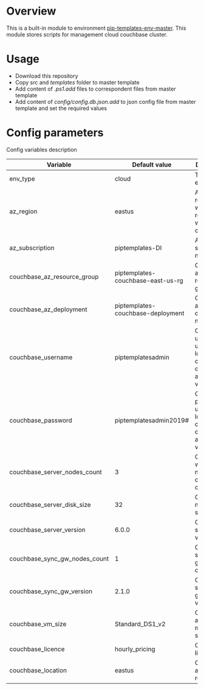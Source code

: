 # Overview

This is a built-in module to environment [pip-templates-env-master](https://github.com/pip-templates/pip-templates-env-master). 
This module stores scripts for management cloud couchbase cluster.

# Usage

- Download this repository
- Copy *src* and *templates* folder to master template
- Add content of *.ps1.add* files to correspondent files from master template
- Add content of *config/config.db.json.add* to json config file from master template and set the required values

# Config parameters

Config variables description

| Variable | Default value | Description |
|----|----|---|
| env_type | cloud | Type of environment |
| az_region | eastus | Azure region where resources will be created |
| az_subscription | piptemplates-DI | Azure subscription name |
| couchbase_az_resource_group | piptemplates-couchbase-east-us-rg | Couchbase azure resource group name |
| couchbase_az_deployment | piptemplates-couchbase-deployment | Couchbase azure deployment name |
| couchbase_username | piptemplatesadmin | Couchbase username used for login to couchbase dashboard and ssh to vm's |
| couchbase_password | piptemplatesadmin2019# | Couchbase password used for login to couchbase dashboard and ssh to vm's |
| couchbase_server_nodes_count | 3 | Count of worker nodes couchbase cluster |
| couchbase_server_disk_size | 32 | Couchbase nodes disk size |
| couchbase_server_version | 6.0.0 | Couchbase server version |
| couchbase_sync_gw_nodes_count | 1 | Couchbase sync gateway count |
| couchbase_sync_gw_version | 2.1.0 | Couchbase sync gateway version |
| couchbase_vm_size | Standard_DS1_v2 | Couchbase azure virtual machines size |
| couchbase_licence | hourly_pricing | Couchbase licence |
| couchbase_location | eastus | Couchbase azure region |
